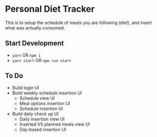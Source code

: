 # Personal Diet Tracker

This is to setup the schedule of meals you are following (diet), and insert what was actually consumed.

## Start Development

- `yarn` OR `npm i`
- `yarn start` OR `npm run start`

## To Do

- Build login UI
- Build weekly schedule insertion UI
  - Schedule view UI
  - Meal options insertion UI
  - Schedule insertion UI
- Build daily check up UI
  - Daily insertion view UI
  - Inserted VS planned meals view UI
  - Day-based insertion UI
